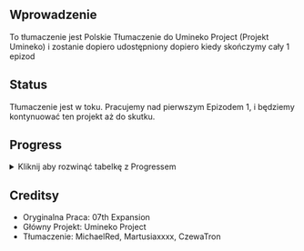 ## Wprowadzenie
To tłumaczenie jest Polskie Tłumaczenie do Umineko Project (Projekt Umineko) i zostanie dopiero udostępniony dopiero kiedy skończymy cały 1 epizod

## Status
Tłumaczenie jest w toku. Pracujemy nad pierwszym Epizodem 1, i będziemy kontynuować ten projekt aż do skutku.

## Progress
<details>
<summary>Kliknij aby rozwinąć tabelkę z Progressem</summary>

|  Epizod  | Tłumaczenie | Korekta | Czytanie testowe |                     Całkowity Progress                     |
|----------|-------------|---------|------------------|------------------------------------------------------------|
| 1        | 0%          | 0%      | 0%               | 🟥🟥🟥🟥🟥🟥🟥🟥🟥🟥🟥🟥🟥🟥🟥🟥🟥🟥🟥🟥 0% |
| 2        | 0%          | 0%      | 0%               | 🟥🟥🟥🟥🟥🟥🟥🟥🟥🟥🟥🟥🟥🟥🟥🟥🟥🟥🟥🟥🟥 0% |
| 3        | 0%          | 0%      | 0%               | 🟥🟥🟥🟥🟥🟥🟥🟥🟥🟥🟥🟥🟥🟥🟥🟥🟥🟥🟥🟥🟥 0% |
| 4        | 0%          | 0%      | 0%               | 🟥🟥🟥🟥🟥🟥🟥🟥🟥🟥🟥🟥🟥🟥🟥🟥🟥🟥🟥🟥🟥🟥 0% |
| 5        | 0%          | 0%      | 0%               | 🟥🟥🟥🟥🟥🟥🟥🟥🟥🟥🟥🟥🟥🟥🟥🟥🟥🟥 0% |
| 6        | 0%          | 0%      | 0%               | 🟥🟥🟥🟥🟥🟥🟥🟥🟥🟥🟥🟥🟥🟥🟥🟥🟥🟥🟥🟥🟥 0% |
| 7        | 0%          | 0%      | 0%               | 🟥🟥🟥🟥🟥🟥🟥🟥🟥🟥🟥🟥🟥🟥🟥🟥🟥🟥🟥🟥🟥 0% |
| 8        | 0%          | 0%      | 0%               | 🟥🟥🟥🟥🟥🟥🟥🟥🟥🟥🟥🟥🟥🟥🟥🟥🟥🟥🟥 0% |
| Grafiki  |             |         |                  | 0% |

Legenda:
- 🟩 Ukończone
- 🟥 Nie rozpoczęty/W toku

</details>

## Creditsy
- Oryginalna Praca: 07th Expansion
- Główny Projekt: Umineko Project
- Tłumaczenie: MichaelRed, Martusiaxxxx, CzewaTron
